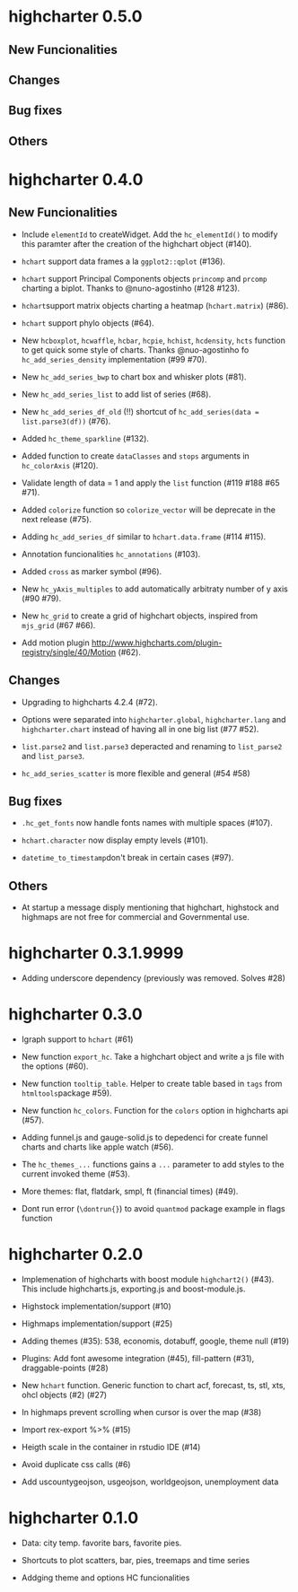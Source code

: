 # highcharter 0.5.0

## New Funcionalities

## Changes

## Bug fixes

## Others

# highcharter 0.4.0

## New Funcionalities

 * Include `elementId` to createWidget. Add the `hc_elementId()` to modify
 this paramter after the creation of the highchart object (#140).

 * `hchart` support data frames a la `ggplot2::qplot` (#136).
 
 * `hchart` support Principal Components objects `princomp` and `prcomp` 
 charting a biplot. Thanks to @nuno-agostinho  (#128 #123).
 
 * `hchart`support matrix objects charting a heatmap (`hchart.matrix`) (#86).
 
 * `hchart` support phylo objects (#64).
 
 * New `hcboxplot`, `hcwaffle`, `hcbar`, `hcpie`, `hchist`, `hcdensity`, 
 `hcts` function to get quick some style of charts. Thanks @nuo-agostinho fo
 `hc_add_series_density` implementation  (#99 #70).
 
 * New `hc_add_series_bwp` to chart box and whisker plots (#81).
 
 * New  `hc_add_series_list` to add list of series (#68).
 
 * New `hc_add_series_df_old` (!!) shortcut of 
 `hc_add_series(data = list.parse3(df))` (#76).

 * Added `hc_theme_sparkline` (#132).

 * Added function to create `dataClasses` and `stops` arguments in
 `hc_colorAxis` (#120).
 
 * Validate length of data = 1 and apply the `list` function  (#119 #188 #65 #71).

 * Added `colorize` function so `colorize_vector` will be deprecate 
 in the next release (#75).

 * Adding `hc_add_series_df` similar to `hchart.data.frame` (#114 #115).
 
 * Annotation funcionalities `hc_annotations` (#103).
 
 * Added `cross` as marker symbol (#96).
 
 * New `hc_yAxis_multiples` to add automatically arbitraty number of y axis
 (#90 #79).
 
 * New `hc_grid` to create a grid of highchart objects, inspired from 
 `mjs_grid` (#67 #66).
 
 * Add motion plugin http://www.highcharts.com/plugin-registry/single/40/Motion
 (#62).
 

## Changes

 * Upgrading to highcharts 4.2.4 (#72).

 * Options were separated into `highcharter.global`, `highcharter.lang` and
 `highcharter.chart` instead of having all in one big list (#77 #52).

 * `list.parse2` and `list.parse3` deperacted and renaming to `list_parse2`
 and `list_parse3`.
 
 * `hc_add_series_scatter` is  more flexible and general (#54 #58) 

## Bug fixes

 * `.hc_get_fonts` now handle fonts names with multiple spaces (#107).
 
 * `hchart.character` now display empty levels (#101).

 * `datetime_to_timestamp`don't break in certain cases (#97).
 
## Others

 * At startup a message disply mentioning that highchart, highstock and
 highmaps are not free for commercial and Governmental use.
 

# highcharter 0.3.1.9999

* Adding underscore dependency (previously was removed. Solves #28)
 
# highcharter 0.3.0

* Igraph support to `hchart` (#61)

* New function `export_hc`. Take a highchart object and 
write a js file with the options (#60).

* New function `tooltip_table`. Helper to create table based
in `tags` from `htmltools`package #59).

* New function `hc_colors`. Function for the `colors` option in 
highcharts api (#57).

* Adding funnel.js and gauge-solid.js to depedenci for create
funnel charts and charts like apple watch (#56).

* The `hc_themes_...` functions gains a `...` parameter to
add styles to the current invoked theme (#53).

* More themes: flat, flatdark, smpl, ft (financial times) (#49).

* Dont run error (`\dontrun{}`) to avoid `quantmod` package example
in flags function

# highcharter 0.2.0

* Implemenation of highcharts with boost module `highchart2()` (#43). 
This include highcharts.js, exporting.js and boost-module.js.

* Highstock implementation/support (#10)

* Highmaps implementation/support (#25)

* Adding themes (#35): 538, economis, dotabuff, google, theme null (#19)

* Plugins: Add font awesome integration (#45), fill-pattern (#31),
draggable-points (#28)

* New `hchart` function. Generic function to chart acf, forecast,
ts, stl, xts, ohcl objects (#2) (#27)

* In highmaps prevent scrolling when cursor is over the map (#38)

* Import rex-export %>% (#15) 

* Heigth scale in the container in rstudio IDE (#14)

* Avoid duplicate css calls (#6)

* Add uscountygeojson, usgeojson, worldgeojson, unemployment data

# highcharter 0.1.0

* Data: city temp. favorite bars, favorite pies.

* Shortcuts to plot scatters, bar, pies, treemaps and time series

* Addging theme and options HC funcionalities


